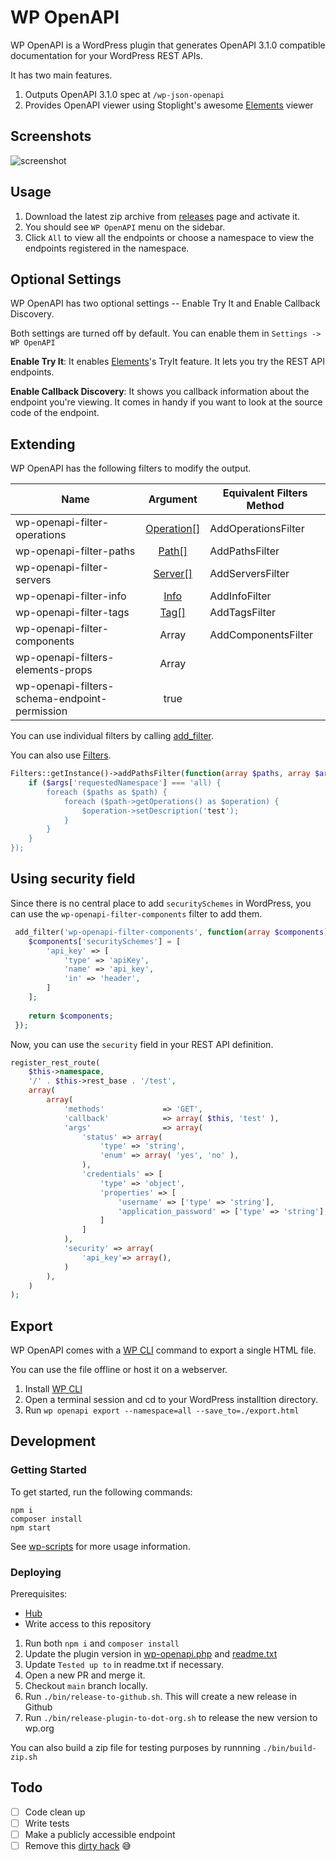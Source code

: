 # WP OpenAPI

WP OpenAPI is a WordPress plugin that generates OpenAPI 3.1.0 compatible documentation for your WordPress REST APIs.

It has two main features.

1. Outputs OpenAPI 3.1.0 spec at `/wp-json-openapi`
2. Provides OpenAPI viewer using Stoplight's awesome [Elements](https://github.com/stoplightio/elements) viewer

## Screenshots

![screenshot](./assets/screenshot-3.jpg)


## Usage

1. Download the latest zip archive from [releases](https://github.com/moon0326/wp-openapi/releases) page and activate it.
2. You should see `WP OpenAPI` menu on the sidebar.
3. Click `All` to view all the endpoints or choose a namespace to view the endpoints registered in the namespace.

## Optional Settings

WP OpenAPI has two optional settings -- Enable Try It and Enable Callback Discovery.

Both settings are turned off by default.
You can enable them in `Settings -> WP OpenAPI`

**Enable Try It**: It enables [Elements](https://github.com/stoplightio/elements)'s TryIt feature. It lets you try the REST API endpoints.



**Enable Callback Discovery**: It shows you callback information about the endpoint you're viewing.
It comes in handy if you want to look at the source code of the endpoint.



## Extending

WP OpenAPI has the following filters to modify the output.

| Name                                          |               Argument                | Equivalent Filters Method |
|-----------------------------------------------| :-----------------------------------: | ------------------------- |
| wp-openapi-filter-operations                  | [Operation[]](./src/Spec/Operation.php) | AddOperationsFilter        |
| wp-openapi-filter-paths                       |      [Path[]](./src/Spec/Path.php)      | AddPathsFilter             |
| wp-openapi-filter-servers                     |    [Server[]](./src/Spec/Server.php)    | AddServersFilter           |
| wp-openapi-filter-info                        |      [Info](./src/Spec/Info.php)      | AddInfoFilter             |
| wp-openapi-filter-tags                        |       [Tag[]](./src/Spec/Tag.php)        | AddTagsFilter              |****
| wp-openapi-filter-components                  |                 Array                 | AddComponentsFilter       |
| wp-openapi-filters-elements-props             | Array||
| wp-openapi-filters-schema-endpoint-permission | true||

You can use individual filters by calling [add_filter](https://developer.wordpress.org/reference/functions/add_filter/).

You can also use [Filters](./src/Filters.php).

```php
Filters::getInstance()->addPathsFilter(function(array $paths, array $args) {
    if ($args['requestedNamespace'] === 'all) {
        foreach ($paths as $path) {
            foreach ($path->getOperations() as $operation) {
                $operation->setDescription('test');
            }
        }
    }
});
```

## Using security field

Since there is no central place to add `securitySchemes` in WordPress, you can use the `wp-openapi-filter-components` filter to add them.

```php
 add_filter('wp-openapi-filter-components', function(array $components) {
	$components['securitySchemes'] = [
		'api_key' => [
			'type' => 'apiKey',
			'name' => 'api_key',
			'in' => 'header',
		]
	];
	
	return $components;
 });
```
Now, you can use the `security` field in your REST API definition.

```php
register_rest_route(
	$this->namespace,
	'/' . $this->rest_base . '/test',
	array(
		array(
			'methods'             => 'GET',
			'callback'            => array( $this, 'test' ),
			'args'                => array(
				'status' => array(
					'type' => 'string',
					'enum' => array( 'yes', 'no' ),
				),
				'credentials' => [
					'type' => 'object',
					'properties' => [
						'username' => ['type' => 'string'],
						'application_password' => ['type' => 'string'],
					]
				]
			),
			'security' => array(
				'api_key'=> array(),
			)
		),
	)
);

```

## Export

WP OpenAPI comes with a [WP CLI](https://wp-cli.org/) command to export a single HTML file.

You can use the file offline or host it on a webserver.

1. Install [WP CLI](https://wp-cli.org/)
2. Open a terminal session and cd to your WordPress installtion directory.
3. Run `wp openapi export --namespace=all --save_to=./export.html`

## Development

### Getting Started

To get started, run the following commands:

```
npm i
composer install
npm start
```

See [wp-scripts](https://github.com/WordPress/gutenberg/tree/master/packages/scripts) for more usage information.

### Deploying

Prerequisites:

- [Hub](https://github.com/github/hub)
- Write access to this repository

1. Run both `npm i` and `composer install`
2. Update the plugin version in [wp-openapi.php](https://github.com/moon0326/wp-openapi/blob/main/wp-openapi.php) and [readme.txt](https://github.com/moon0326/wp-openapi/blob/main/readme.txt#L7)
3. Update `Tested up to` in readme.txt if necessary.
3. Open a new PR and merge it.
4. Checkout `main` branch locally.
4. Run `./bin/release-to-github.sh`. This will create a new release in Github
5. Run `./bin/release-plugin-to-dot-org.sh` to release the new version to wp.org


You can also build a zip file for testing purposes by runnning `./bin/build-zip.sh`



## Todo

- [ ] Code clean up
- [ ] Write tests
- [ ] Make a publicly accessible endpoint
- [ ] Remove this [dirty hack](https://github.com/moon0326/wp-openapi/blob/main/resources/scripts/wp-openapi.js#L12) :sweat_smile:
